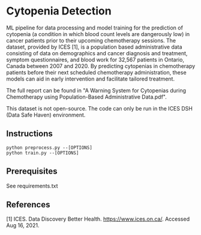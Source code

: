 # Cytopenia Detection

ML pipeline for data processing and model training for the prediction of cytopenia (a condition in which blood count levels are dangerously low) in cancer patients prior to their upcoming chemotherapy sessions. The dataset, provided by ICES [1], is a population based administrative data consisting of data on demographics and cancer diagnosis and treatment, symptom questionnaires, and blood work for 32,567 patients in Ontario, Canada between 2007 and 2020. By predicting cytopenias in chemotherapy patients before their next scheduled chemotherapy administration, these models can aid in early intervention and facilitate tailored treatment.

The full report can be found in "A Warning System for Cytopenias during Chemotherapy using Population-Based Administrative Data.pdf".

This dataset is not open-source. The code can only be run in the ICES DSH (Data Safe Haven) environment.

## Instructions

    python preprocess.py --[OPTIONS] 
    python train.py --[OPTIONS] 

## Prerequisites
See requirements.txt

## References
[1] ICES. Data Discovery Better Health. https://www.ices.on.ca/. Accessed Aug 16, 2021.